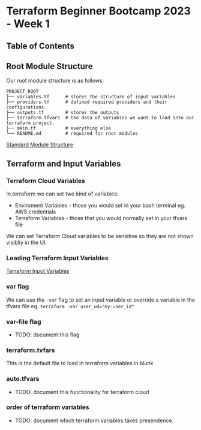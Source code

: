 # Terraform Beginner Bootcamp 2023 - Week 1

## Table of Contents

## Root Module Structure
Our root module structure is as follows:
```
PROJECT_ROOT
├── variables.tf      # stores the structure of input variables
├── providers.tf      # defined required providers and their configurations
├── outputs.tf        # stores the outputs
├── terraform.tfvars  # the data of variables we want to load into our terraform project.
├── main.tf           # everything else
└── README.md         # required for root modules
```

[Standard Module Structure](https://developer.hashicorp.com/terraform/language/modules/develop/structure)

## Terraform and Input Variables

### Terraform Cloud Variables

In terraform we can set two kind of variables:
- Enviroment Variables - those you would set in your bash terminal eg. AWS credentials
- Terraform Variables - those that you would normally set in your tfvars file

We can set Terraform Cloud variables to be sensitive so they are not shown visibliy in the UI.

### Loading Terraform Input Variables

[Terraform Input Variables](https://developer.hashicorp.com/terraform/language/values/variables)

### var flag
We can use the `-var` flag to set an input variable or override a variable in the tfvars file eg. `terraform -var user_ud="my-user_id"`

### var-file flag

- TODO: document this flag

### terraform.tvfars

This is the default file to load in terraform variables in blunk

### auto.tfvars

- TODO: document this functionality for terraform cloud

### order of terraform variables

- TODO: document which terraform variables takes presendence.